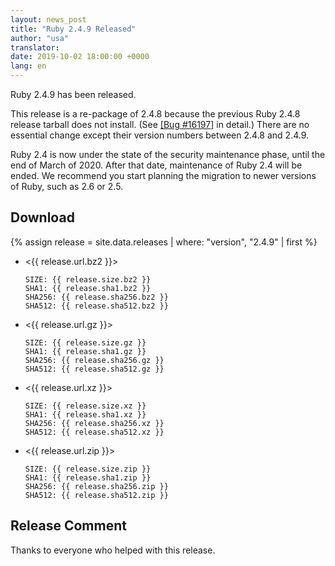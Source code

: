 ```yaml
---
layout: news_post
title: "Ruby 2.4.9 Released"
author: "usa"
translator:
date: 2019-10-02 18:00:00 +0000
lang: en
---
```


Ruby 2.4.9 has been released.

This release is a re-package of 2.4.8 because the previous Ruby 2.4.8
release tarball does not install.
(See [[Bug #16197]](https://bugs.ruby-lang.org/issues/16197) in detail.)
There are no essential change except their version numbers between 2.4.8 and 2.4.9.

Ruby 2.4 is now under the state of the security maintenance phase, until
the end of March of 2020.  After that date, maintenance of Ruby 2.4
will be ended. We recommend you start planning the migration to newer
versions of Ruby, such as 2.6 or 2.5.

## Download

{% assign release = site.data.releases | where: "version", "2.4.9" | first %}

* <{{ release.url.bz2 }}>

      SIZE: {{ release.size.bz2 }}
      SHA1: {{ release.sha1.bz2 }}
      SHA256: {{ release.sha256.bz2 }}
      SHA512: {{ release.sha512.bz2 }}

* <{{ release.url.gz }}>

      SIZE: {{ release.size.gz }}
      SHA1: {{ release.sha1.gz }}
      SHA256: {{ release.sha256.gz }}
      SHA512: {{ release.sha512.gz }}

* <{{ release.url.xz }}>

      SIZE: {{ release.size.xz }}
      SHA1: {{ release.sha1.xz }}
      SHA256: {{ release.sha256.xz }}
      SHA512: {{ release.sha512.xz }}

* <{{ release.url.zip }}>

      SIZE: {{ release.size.zip }}
      SHA1: {{ release.sha1.zip }}
      SHA256: {{ release.sha256.zip }}
      SHA512: {{ release.sha512.zip }}

## Release Comment

Thanks to everyone who helped with this release.
